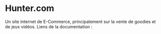 # Hunter.com
Un site internet de E-Commerce, principalement sur la vente de goodies et de jeux vidéos.
Liens de la documentation :
